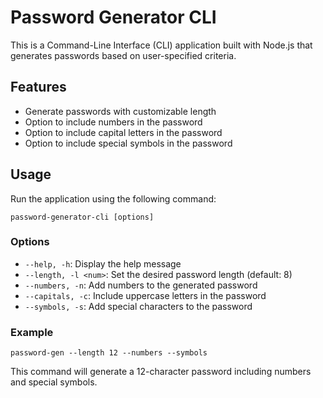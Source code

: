 # Password Generator CLI

This is a Command-Line Interface (CLI) application built with Node.js that generates passwords based on user-specified criteria.

## Features

- Generate passwords with customizable length
- Option to include numbers in the password
- Option to include capital letters in the password
- Option to include special symbols in the password

## Usage

Run the application using the following command:

```
password-generator-cli [options]
```

### Options

- `--help, -h`: Display the help message
- `--length, -l <num>`: Set the desired password length (default: 8)
- `--numbers, -n`: Add numbers to the generated password
- `--capitals, -c`: Include uppercase letters in the password
- `--symbols, -s`: Add special characters to the password

### Example

```
password-gen --length 12 --numbers --symbols
```

This command will generate a 12-character password including numbers and special symbols.
